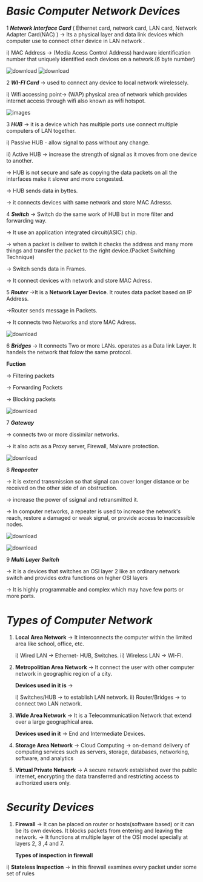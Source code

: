 # ***Basic Computer Network Devices*** 

1 ***Network Interface Card***
 ( Ethernet card, network card, LAN card, Network Adapter Card(NAC) )
  -> Its a physical layer and data link  devices which computer use to connect other device in LAN network .
  
   i) MAC Address -> (Media Acess Control Address) hardware identification number that uniquely identified each devices on a network.(6 byte number)

   ![download](https://github.com/whitesoul07/Computer-Networking/assets/165417316/ab298041-e634-4f98-8e2b-218114127f24)
   ![download](https://github.com/whitesoul07/Computer-Networking/assets/165417316/b60c02fb-50f2-4219-bde6-d9c9d1fa174d)

2 ***WI-FI Card***
-> used to connect any device to local network wirelessely.

 i) Wifi accessing point-> (WAP) physical area of network which provides internet access through wifi also known as wifi hotspot.

  ![images](https://github.com/whitesoul07/Computer-Networking/assets/165417316/2c9dc0e0-af04-4630-87e9-2953f8321744)

3 ***HUB***
-> it is a device which has multiple ports use connect multiple computers of LAN together.

 i) Passive HUB - allow signal to pass without any change.
 
 ii) Active HUB -> increase the strength of signal as it moves from one device to another.

 -> HUB is not secure and safe  as copying the data packets on all the interfaces make it slower and more congested.

 -> HUB sends data in byttes.

 -> it connects devices with same network and store MAC Adresss.

4 ***Switch***
-> Switch do the same work of HUB  but in more   filter and forwarding way.

-> It use an application integrated circuit(ASIC) chip.

-> when a packet is deliver to switch it checks the address and many more things and transfer the packet to the right device.(Packet Switching Technique)

-> Switch sends data in Frames.

-> It connect devices with network and store MAC Adress.

5 ***Router***
->It is a **Network Layer Device**. It routes data packet based on IP Address.

->Router sends message in Packets.

-> It connects two Networks and store MAC Adress.

   ![download](https://github.com/whitesoul07/Computer-Networking/assets/165417316/5f05b933-cb2a-461e-89f9-b33a84c8e301)

6 ***Bridges***
-> It connects Two or more LANs. operates as a Data link Layer. It handels the network that folow the same protocol.

  **Fuction**

  -> Filtering packets

  -> Forwarding Packets

  -> Blocking packets

  ![download](https://github.com/whitesoul07/Computer-Networking/assets/165417316/8f39b238-5ade-4b48-94f4-96c2752a6732)

7 ***Gateway***

-> connects two or more dissimilar networks.

-> it also acts as a Proxy server, Firewall, Malware protection.

   ![download](https://github.com/whitesoul07/Computer-Networking/assets/165417316/6ff868ef-5585-4843-ba39-b81ea85ddf21)


8 ***Reapeater***

-> it is extend transmission so that signal can cover longer distance or be received on the other side of an obstruction.

-> increase the power of ssignal and retransmitted it.

-> In computer networks, a repeater is used to increase the network's reach, restore a damaged or weak signal, or provide access to inaccessible nodes.   


   ![download](https://github.com/whitesoul07/Computer-Networking/assets/165417316/1faba62f-575e-47cc-8d7b-5f0493ef7517)

   ![download](https://github.com/whitesoul07/Computer-Networking/assets/165417316/a611e5ea-bf00-406d-8ee2-aeffe213c067)

9 ***Multi Layer Switch***

-> it is a devices that switches an OSI layer 2 like an ordinary network switch and provides extra functions on higher OSI layers

-> It is highly  programmable and complex which may have few ports or more ports.
# ***Types of Computer Network***

1) **Local Area Network** -> It interconnects  the computer within the limited area like school, office, etc.

   i) Wired LAN -> Ethernet- HUB, Switches.
   ii) Wireless LAN -> WI-FI.

2) **Metropolitian Area Network** -> It connect the user with other computer network in geographic region of a city.

    **Devices used in it is** ->

      i) Switches/HUB -> to establish LAN network.
      ii) Router/Bridges -> to connect two LAN network.

 3) **Wide Area Network**  -> It is a Telecommunicatiion Network that extend over a large geographical area.

    **Devices used in it** -> End and Intermediate Devices.

 4) **Storage  Area Network** -> Cloud Computing ->  on-demand delivery of computing services such as servers, storage, databases, networking, software, and analytics
    
 5) **Virtual  Private Network** ->  A secure network established over the public internet, encrypting the data transferred and restricting access to authorized users only.

# ***Security Devices***

1) **Firewall**
   -> It can be placed on router or hosts(software based) or it can be its own devices. It blocks packets from entering and leaving the network.
   -> It functions at multiple layer of the OSI model specially at layers  2, 3 ,4 and 7.

   **Types of inspection in firewall**

  i) **Stateless Inspection** ->  in this firewall examines every packet under some set of rules
